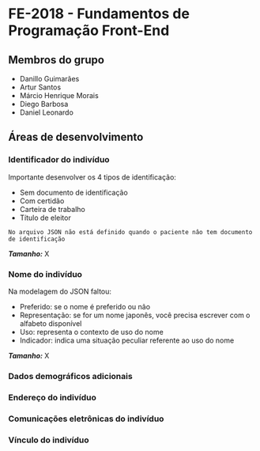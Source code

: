 # FE-2018 - Fundamentos de Programação Front-End

## Membros do grupo

* Danillo Guimarães
* Artur Santos
* Márcio Henrique Morais
* Diego Barbosa
* Daniel Leonardo

## Áreas de desenvolvimento 

### Identificador do indivíduo
Importante desenvolver os 4 tipos de identificação:
* Sem documento de identificação
* Com certidão
* Carteira de trabalho
* Título de eleitor
```
No arquivo JSON não está definido quando o paciente nâo tem documento de identificação
```

***Tamanho:*** X

### Nome do indivíduo
Na modelagem do JSON faltou:
* Preferido: se o nome é preferido ou não
* Representação: se for um nome japonês, você precisa escrever com o alfabeto disponível
* Uso: representa o contexto de uso do nome
* Indicador: indica uma situação peculiar referente ao uso do nome

***Tamanho:*** X

### Dados demográficos adicionais
### Endereço do indivíduo
### Comunicações eletrônicas do indivíduo
### Vínculo do indivíduo

